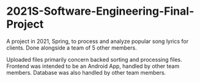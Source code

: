 # 2021S-Software-Engineering-Final-Project

A project in 2021, Spring, to process and analyze popular song lyrics for clients. Done alongside a team of 5 other members.

Uploaded files primarily concern backed sorting and processing files. Frontend was intended to be an Android App, handled by other team members. Database was also handled by other team members.
